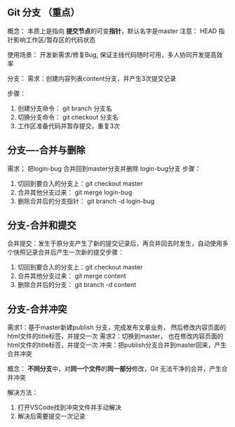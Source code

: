 ## Git 分支 （重点）

概念： 本质上是指向 **提交节点**的可变**指针**，默认名字是master
注意： HEAD 指针影响工作区/暂存区的代码状态

使用场景：
开发新需求/修复Bug, 保证主线代码随时可用，多人协同开发提高效率

分支：
需求：创建内容列表content分支，并产生3次提交记录

步骤：

1. 创建分支命令： git branch 分支名
2. 切换分支命令： git checkout 分支名
3. 工作区准备代码并暂存提交，重复3次

## 分支—-合并与删除

需求； 把login-bug 合并回到master分支并删除 login-bug分支
步骤：

1. 切回到要合入的分支上：git checkout master
2. 合并其他分支过来： git merge login-bug
3. 删除合并后的分支指针： git branch -d login-bug

## 分支-合并和提交

合并提交：发生于原分支产生了新的提交记录后，再合并回去时发生，自动使用多个快照记录合并后产生一次新的提交步骤：

1. 切回到要合入的分支上：git checkout master
2. 合并其他分支过来： git merge content
3. 删除合并后的分支： git branch -d content

## 分支-合并冲突

需求1：基于master新建publish 分支，完成发布文章业务， 然后修改内容页面的html文件的title标签，并提交一次
需求2：切换到master， 也在修改内容页面的html文件的title标签，并提交一次
冲突：把publish分支合并到master回来，产生合并冲突

概念： **不同分支**中，对**同一个文件**的**同一部分**修改，Git 无法干净的合并，产生合并冲突

解决方法：

1. 打开VSCode找到冲突文件并手动解决
2. 解决后需要提交一次记录
